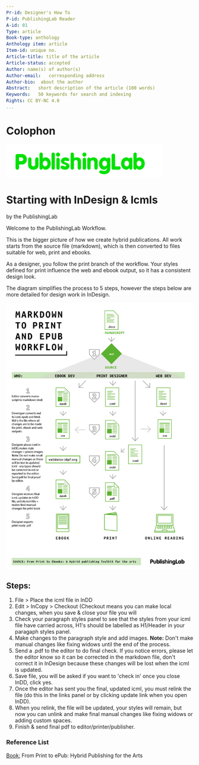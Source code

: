 ```yaml
---
Pr-id: Designer's How To
P-id: PublishingLab Reader
A-id: 01
Type: article
Book-type: anthology
Anthology item: article
Item-id: unique no.
Article-title: title of the article
Article-status: accepted
Author: name(s) of author(s)
Author-email:   corresponding address
Author-bio:  about the author
Abstract:   short description of the article (100 words)
Keywords:   50 keywords for search and indexing
Rights: CC BY-NC 4.0
...
```


# Colophon

![](imgs/logo_publishinglab.png)

# Starting with InDesign & Icmls

<span class="author">by the PublishingLab</span>

Welcome to the PublishingLab Workflow.

This is the bigger picture of how we create hybrid publications. All work starts from the source file (markdown), which is then converted to files suitable for web, print and ebooks.

As a designer, you follow the print branch of the workflow. Your styles defined for print influence the web and ebook output, so it has a consistent design look.

The diagram simplifies the process to 5 steps, however the steps below are more detailed for design work in InDesign.

![](imgs/Workflow.png)


## Steps:
1. File > Place the icml file in InDD
2. Edit > InCopy > Checkout (Checkout means you can make local changes, when you save & close your file you will 
3. Check your paragraph styles panel to see that the styles from your icml file have carried across, H1's should be labelled as H1/Header in your paragaph styles panel.
4. Make changes to the paragraph style and add images. **Note:** Don't make manual changes like fixing widows until the end of the process.
5. Send a .pdf to the editor to do final check. If you notice errors, please let the editor know so it can be corrected in the markdown file, don't correct it in InDesign because these changes will be lost when the icml is updated.
6. Save file, you will be asked if you want to 'check in' once you close InDD, click yes.
7. Once the editor has sent you the final, updated icml, you must relink the file (do this in the links panel or by clicking update link when you open InDD).
8. When you relink, the file will be updated, your styles will remain, but now you can unlink and make final manual changes like fixing widows or adding custom spaces.
9. Finish & send final pdf to editor/printer/publisher.



### Reference List
<a href="http://www.publishinglab.nl/blog/publication/from-print-to-ebooks-a-hybrid-publishing-toolkit-for-the-arts/">Book:</a> From Print to ePub: Hybrid Publishing for the Arts
